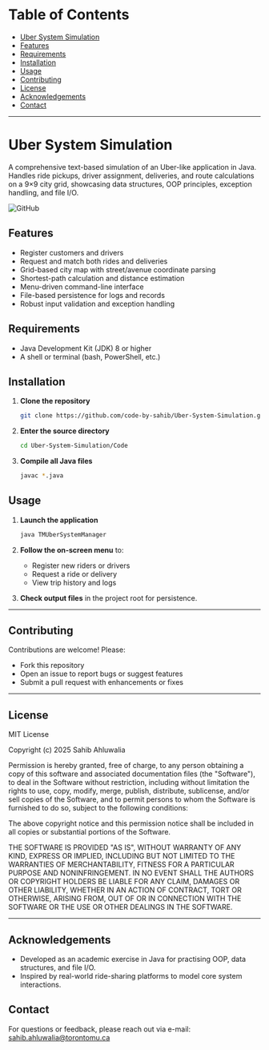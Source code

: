 # Table of Contents
- [Uber System Simulation](#uber-system-simulation)
- [Features](#features)
- [Requirements](#requirements)
- [Installation](#installation)
- [Usage](#usage)
- [Contributing](#contributing)
- [License](#license)
- [Acknowledgements](#acknowledgements)
- [Contact](#contact)

---

# Uber System Simulation
A comprehensive text-based simulation of an Uber-like application in Java.  
Handles ride pickups, driver assignment, deliveries, and route calculations on a 9×9 city grid, showcasing data structures, OOP principles, exception handling, and file I/O.  

![GitHub](https://img.shields.io/github/license/code-by-sahib/Uber-System-Simulation)

## Features
- Register customers and drivers  
- Request and match both rides and deliveries  
- Grid-based city map with street/avenue coordinate parsing  
- Shortest-path calculation and distance estimation  
- Menu-driven command-line interface  
- File-based persistence for logs and records  
- Robust input validation and exception handling  

## Requirements
- Java Development Kit (JDK) 8 or higher  
- A shell or terminal (bash, PowerShell, etc.)  

## Installation
1. **Clone the repository**  
   ```bash
   git clone https://github.com/code-by-sahib/Uber-System-Simulation.git
   ```
2. **Enter the source directory**  
   ```bash
   cd Uber-System-Simulation/Code
   ```
3. **Compile all Java files**  
   ```bash
   javac *.java
   ```

## Usage
1. **Launch the application**  
   ```bash
   java TMUberSystemManager
   ```
2. **Follow the on-screen menu** to:
   - Register new riders or drivers  
   - Request a ride or delivery  
   - View trip history and logs
       
3. **Check output files** in the project root for persistence.

---

## Contributing
Contributions are welcome! Please:
- Fork this repository  
- Open an issue to report bugs or suggest features  
- Submit a pull request with enhancements or fixes  

---

## License
MIT License

Copyright (c) 2025 Sahib Ahluwalia

Permission is hereby granted, free of charge, to any person obtaining a copy
of this software and associated documentation files (the "Software"), to deal
in the Software without restriction, including without limitation the rights
to use, copy, modify, merge, publish, distribute, sublicense, and/or sell
copies of the Software, and to permit persons to whom the Software is
furnished to do so, subject to the following conditions:

The above copyright notice and this permission notice shall 
be included in all copies or substantial portions of the Software.

THE SOFTWARE IS PROVIDED "AS IS", WITHOUT WARRANTY OF ANY KIND, 
EXPRESS OR IMPLIED, INCLUDING BUT NOT LIMITED TO THE WARRANTIES 
OF MERCHANTABILITY, FITNESS FOR A PARTICULAR PURPOSE AND NONINFRINGEMENT. 
IN NO EVENT SHALL THE AUTHORS OR COPYRIGHT HOLDERS BE LIABLE FOR ANY CLAIM, 
DAMAGES OR OTHER LIABILITY, WHETHER IN AN ACTION OF CONTRACT, TORT OR OTHERWISE, 
ARISING FROM, OUT OF OR IN CONNECTION WITH THE SOFTWARE OR THE USE OR 
OTHER DEALINGS IN THE SOFTWARE.

---

## Acknowledgements
- Developed as an academic exercise in Java for practising OOP, data structures, and file I/O.  
- Inspired by real-world ride-sharing platforms to model core system interactions.

## Contact
For questions or feedback, please reach out via e-mail: sahib.ahluwalia@torontomu.ca

